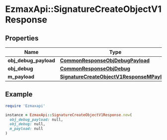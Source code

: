 # EzmaxApi::SignatureCreateObjectV1Response

## Properties

| Name | Type | Description | Notes |
| ---- | ---- | ----------- | ----- |
| **obj_debug_payload** | [**CommonResponseObjDebugPayload**](CommonResponseObjDebugPayload.md) |  |  |
| **obj_debug** | [**CommonResponseObjDebug**](CommonResponseObjDebug.md) |  | [optional] |
| **m_payload** | [**SignatureCreateObjectV1ResponseMPayload**](SignatureCreateObjectV1ResponseMPayload.md) |  |  |

## Example

```ruby
require 'Ezmaxapi'

instance = EzmaxApi::SignatureCreateObjectV1Response.new(
  obj_debug_payload: null,
  obj_debug: null,
  m_payload: null
)
```


